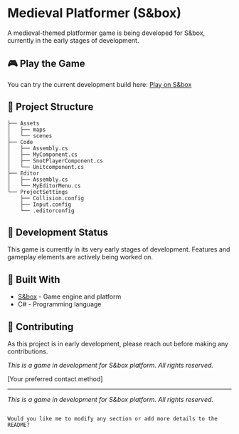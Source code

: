 # Medieval Platformer (S&box)

A medieval-themed platformer game is being developed for S&box, currently in the early stages of development.

## 🎮 Play the Game

You can try the current development build here:
[Play on S&box](https://sbox.game/thatonegame/testcase1)

## 📁 Project Structure

```
├── Assets
│   ├── maps
│   └── scenes
├── Code
│   ├── Assembly.cs
│   ├── MyComponent.cs
│   ├── SnotPlayerComponent.cs
│   └── Unitcomponent.cs
├── Editor
│   ├── Assembly.cs
│   └── MyEditorMenu.cs
└── ProjectSettings
    ├── Collision.config
    ├── Input.config
    └── .editorconfig
```

## 🚧 Development Status

This game is currently in its very early stages of development. Features and gameplay elements are actively being worked on.

## 🔧 Built With

- [S&box](https://sbox.facepunch.com/) - Game engine and platform
- C# - Programming language

## 🤝 Contributing

As this project is in early development, please reach out before making any contributions.

*This is a game in development for S&box platform. All rights reserved.*

[Your preferred contact method]

---
*This is a game in development for S&box platform. All rights reserved.*
```

Would you like me to modify any section or add more details to the README?
